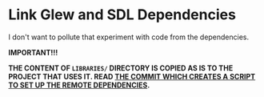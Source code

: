 # Link Glew and SDL Dependencies

I don't want to pollute that experiment with code from the dependencies.

**IMPORTANT!!!**

**THE CONTENT OF `LIBRARIES/` DIRECTORY IS COPIED AS IS TO THE PROJECT THAT USES IT. READ [THE COMMIT WHICH CREATES A SCRIPT TO SET UP THE REMOTE DEPENDENCIES](https://github.com/srele96/sk-experiments/commit/81bec578785a20504c8802951dd51f63f8a452bf).**
